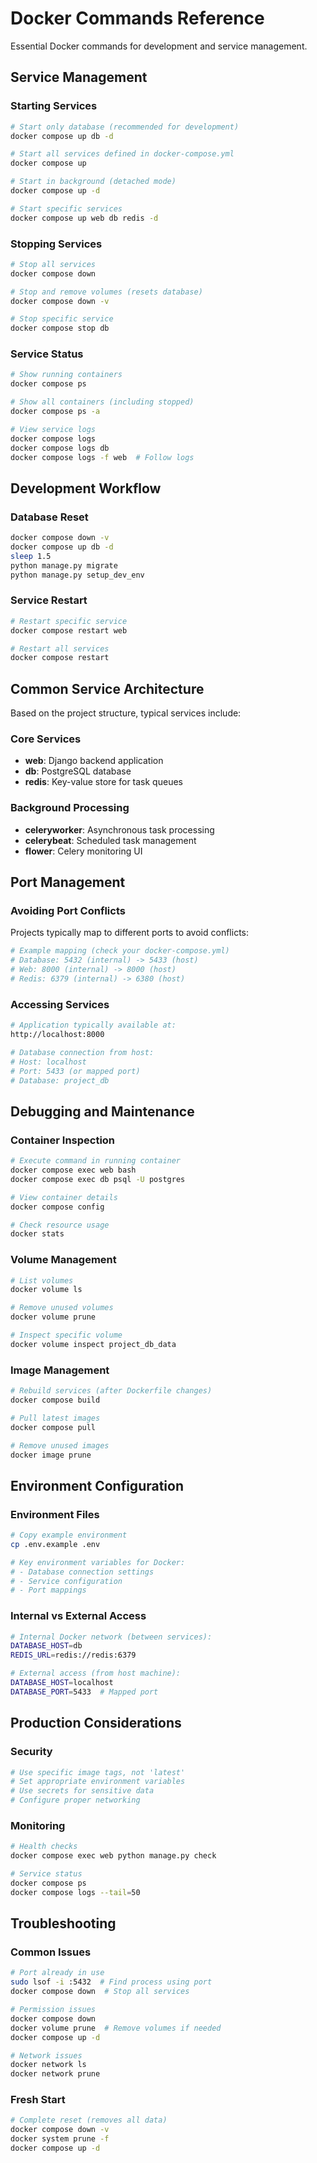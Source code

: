 # Docker Commands Reference

Essential Docker commands for development and service management.

## Service Management

### Starting Services
```bash
# Start only database (recommended for development)
docker compose up db -d

# Start all services defined in docker-compose.yml
docker compose up

# Start in background (detached mode)
docker compose up -d

# Start specific services
docker compose up web db redis -d
```

### Stopping Services
```bash
# Stop all services
docker compose down

# Stop and remove volumes (resets database)
docker compose down -v

# Stop specific service
docker compose stop db
```

### Service Status
```bash
# Show running containers
docker compose ps

# Show all containers (including stopped)
docker compose ps -a

# View service logs
docker compose logs
docker compose logs db
docker compose logs -f web  # Follow logs
```

## Development Workflow

### Database Reset
```bash
docker compose down -v
docker compose up db -d
sleep 1.5
python manage.py migrate
python manage.py setup_dev_env
```

### Service Restart
```bash
# Restart specific service
docker compose restart web

# Restart all services
docker compose restart
```

## Common Service Architecture

Based on the project structure, typical services include:

### Core Services
- **web**: Django backend application
- **db**: PostgreSQL database
- **redis**: Key-value store for task queues

### Background Processing
- **celeryworker**: Asynchronous task processing
- **celerybeat**: Scheduled task management
- **flower**: Celery monitoring UI

## Port Management

### Avoiding Port Conflicts
Projects typically map to different ports to avoid conflicts:
```bash
# Example mapping (check your docker-compose.yml)
# Database: 5432 (internal) -> 5433 (host)
# Web: 8000 (internal) -> 8000 (host)
# Redis: 6379 (internal) -> 6380 (host)
```

### Accessing Services
```bash
# Application typically available at:
http://localhost:8000

# Database connection from host:
# Host: localhost
# Port: 5433 (or mapped port)
# Database: project_db
```

## Debugging and Maintenance

### Container Inspection
```bash
# Execute command in running container
docker compose exec web bash
docker compose exec db psql -U postgres

# View container details
docker compose config

# Check resource usage
docker stats
```

### Volume Management
```bash
# List volumes
docker volume ls

# Remove unused volumes
docker volume prune

# Inspect specific volume
docker volume inspect project_db_data
```

### Image Management
```bash
# Rebuild services (after Dockerfile changes)
docker compose build

# Pull latest images
docker compose pull

# Remove unused images
docker image prune
```

## Environment Configuration

### Environment Files
```bash
# Copy example environment
cp .env.example .env

# Key environment variables for Docker:
# - Database connection settings
# - Service configuration
# - Port mappings
```

### Internal vs External Access
```bash
# Internal Docker network (between services):
DATABASE_HOST=db
REDIS_URL=redis://redis:6379

# External access (from host machine):
DATABASE_HOST=localhost
DATABASE_PORT=5433  # Mapped port
```

## Production Considerations

### Security
```bash
# Use specific image tags, not 'latest'
# Set appropriate environment variables
# Use secrets for sensitive data
# Configure proper networking
```

### Monitoring
```bash
# Health checks
docker compose exec web python manage.py check

# Service status
docker compose ps
docker compose logs --tail=50
```

## Troubleshooting

### Common Issues
```bash
# Port already in use
sudo lsof -i :5432  # Find process using port
docker compose down  # Stop all services

# Permission issues
docker compose down
docker volume prune  # Remove volumes if needed
docker compose up -d

# Network issues
docker network ls
docker network prune
```

### Fresh Start
```bash
# Complete reset (removes all data)
docker compose down -v
docker system prune -f
docker compose up -d
```
